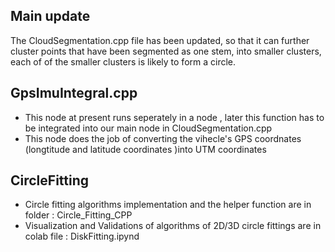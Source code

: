 

## Main update

The CloudSegmentation.cpp file has been updated,  so that it can further cluster points that have been segmented as one stem, into  smaller clusters, each of of the smaller clusters is likely to form a circle.

## GpsImuIntegral.cpp

- This node at present runs seperately in a node  , later this function has to be integrated into our main node in CloudSegmentation.cpp
- This node does the job of converting  the vihecle's GPS coordnates (longtitude and latitude coordinates )into UTM coordinates 

## CircleFitting 
- Circle fitting algorithms implementation and the helper function are in folder : Circle_Fitting_CPP
- Visualization and Validations of algorithms of 2D/3D circle fittings are in colab file : DiskFitting.ipynd





